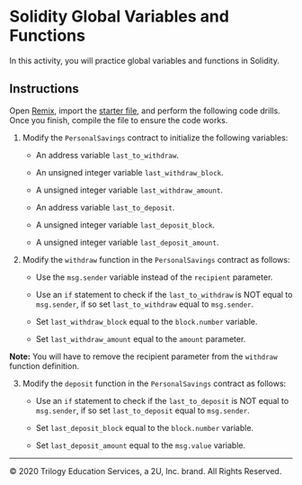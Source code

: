 # Solidity Global Variables and Functions

In this activity, you will practice global variables and functions in Solidity.

## Instructions

Open [Remix](http://remix.ethereum.org/), import the [starter file](Unsolved/personal_savings.sol), and perform the following code drills. Once you finish, compile the file to ensure the code works.

1. Modify the `PersonalSavings` contract to initialize the following variables:

    * An address variable `last_to_withdraw`.

    * An unsigned integer variable `last_withdraw_block`.

    * A unsigned integer variable `last_withdraw_amount`.

    * An address variable `last_to_deposit`.

    * A unsigned integer variable `last_deposit_block`.

    * A unsigned integer variable `last_deposit_amount`.

2. Modify the `withdraw` function in the `PersonalSavings` contract as follows:

    * Use the `msg.sender` variable instead of the `recipient` parameter.

    * Use an `if` statement to check if the `last_to_withdraw` is NOT equal to `msg.sender`, if so set `last_to_withdraw` equal to `msg.sender`.

    * Set `last_withdraw_block` equal to the `block.number` variable.

    * Set `last_withdraw_amount` equal to the `amount` parameter.

**Note:** You will have to remove the recipient parameter from the `withdraw` function definition.

3. Modify the `deposit` function in the `PersonalSavings` contract as follows:

    * Use an `if` statement to check if the `last_to_deposit` is NOT equal to `msg.sender`, if so set `last_to_deposit` equal to `msg.sender`.

    * Set `last_deposit_block` equal to the `block.number` variable.

    * Set `last_deposit_amount` equal to the `msg.value` variable.

---
© 2020 Trilogy Education Services, a 2U, Inc. brand. All Rights Reserved.
